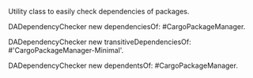 Utility class to easily check  dependencies of packages.


DADependencyChecker new dependenciesOf: #CargoPackageManager.

DADependencyChecker new transitiveDependenciesOf: #'CargoPackageManager-Minimal'.

DADependencyChecker new dependentsOf: #CargoPackageManager.